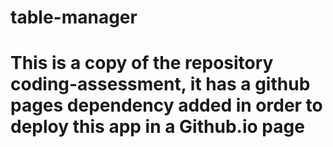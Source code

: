 # table-manager

<h1>This is a copy of the repository coding-assessment, it has a github pages dependency added in order to deploy this app in a Github.io page</h1>
